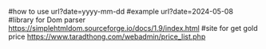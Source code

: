 #how to use
    url?date=yyyy-mm-dd 
#example 
    url?date=2024-05-08
#library for Dom parser 
    https://simplehtmldom.sourceforge.io/docs/1.9/index.html
#site for get gold price
    https://www.taradthong.com/webadmin/price_list.php